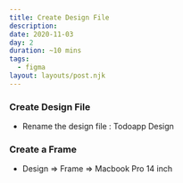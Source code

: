 ```yaml
---
title: Create Design File
description: 
date: 2020-11-03
day: 2
duration: ~10 mins
tags:
  - figma
layout: layouts/post.njk
---
```


### Create Design File

* Rename the design file : Todoapp Design

###  Create a Frame

* Design => Frame => Macbook Pro 14 inch



